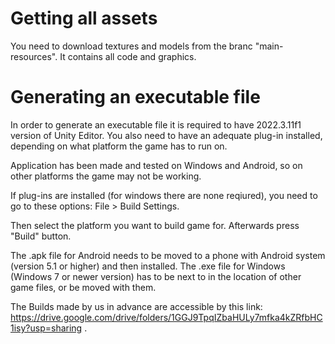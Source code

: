 # Getting all assets

You need to download textures and models from the branc "main-resources". It contains all code and graphics.

# Generating an executable file

In order to generate an executable file it is required to have 2022.3.11f1 version of Unity Editor. You also need to have an adequate plug-in installed, depending on what platform the game has to run on.

Application has been made and tested on Windows and Android, so on other platforms the game may not be working.

If plug-ins are installed (for windows there are none reqiured), you need to go to these options: File > Build Settings.

Then select the platform you want to build game for. Afterwards press "Build" button.

The .apk file for Android needs to be moved to a phone with Android system (version 5.1 or higher) and then installed.
The .exe file for Windows (Windows 7 or newer version) has to be next to in the location of other game files, or be moved with them.

The Builds made by us in advance are accessible by this link: https://drive.google.com/drive/folders/1GGJ9TpqIZbaHULy7mfka4kZRfbHC1isy?usp=sharing .
